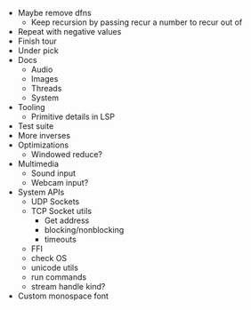 - Maybe remove dfns
  - Keep recursion by passing recur a number to recur out of
- Repeat with negative values
- Finish tour
- Under pick
- Docs
  - Audio
  - Images
  - Threads
  - System
- Tooling
  - Primitive details in LSP
- Test suite
- More inverses
- Optimizations
  - Windowed reduce?
- Multimedia
  - Sound input
  - Webcam input?
- System APIs
  - UDP Sockets
  - TCP Socket utils
    - Get address
    - blocking/nonblocking
    - timeouts
  - FFI
  - check OS
  - unicode utils
  - run commands
  - stream handle kind?
- Custom monospace font
